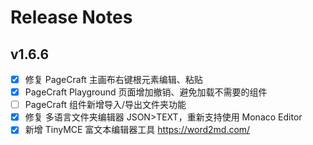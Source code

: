 # Release Notes

## v1.6.6

- [x] 修复 PageCraft 主画布右键根元素编辑、粘贴
- [x] PageCraft Playground 页面增加撤销、避免加载不需要的组件
- [ ] PageCraft 组件新增导入/导出文件夹功能
- [x] 修复 多语言文件夹编辑器 JSON>TEXT，重新支持使用 Monaco Editor
- [x] 新增 TinyMCE 富文本编辑器工具 https://word2md.com/
